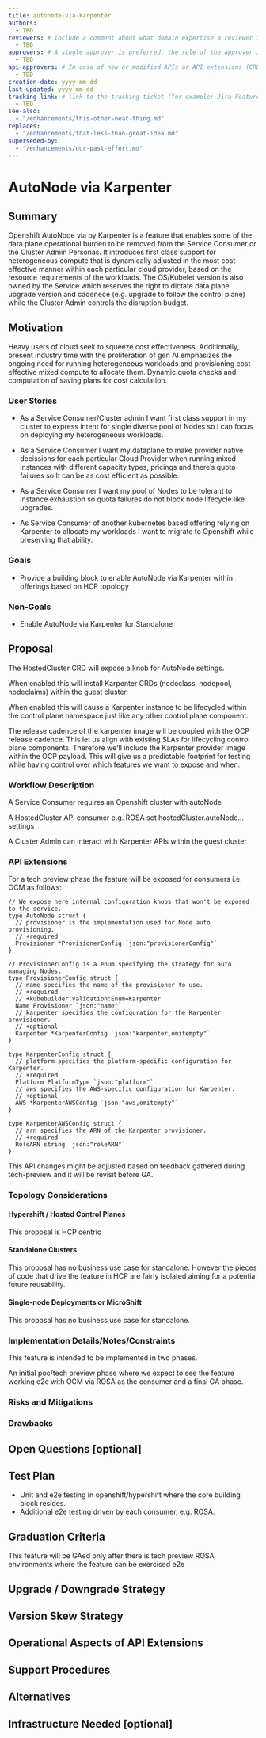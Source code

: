 ```yaml
---
title: autonode-via-karpenter
authors:
  - TBD
reviewers: # Include a comment about what domain expertise a reviewer is expected to bring and what area of the enhancement you expect them to focus on. For example: - "@networkguru, for networking aspects, please look at IP bootstrapping aspect"
  - TBD
approvers: # A single approver is preferred, the role of the approver is to raise important questions, help ensure the enhancement receives reviews from all applicable areas/SMEs, and determine when consensus is achieved such that the EP can move forward to implementation.  Having multiple approvers makes it difficult to determine who is responsible for the actual approval.
  - TBD
api-approvers: # In case of new or modified APIs or API extensions (CRDs, aggregated apiservers, webhooks, finalizers). If there is no API change, use "None"
  - TBD
creation-date: yyyy-mm-dd
last-updated: yyyy-mm-dd
tracking-link: # link to the tracking ticket (for example: Jira Feature or Epic ticket) that corresponds to this enhancement
  - TBD
see-also:
  - "/enhancements/this-other-neat-thing.md"
replaces:
  - "/enhancements/that-less-than-great-idea.md"
superseded-by:
  - "/enhancements/our-past-effort.md"
---
```


# AutoNode via Karpenter

## Summary

Openshift AutoNode via by Karpenter is a feature that enables some of the data plane operational burden to be removed from the Service Consumer or the Cluster Admin Personas. It introduces first class support for heterogeneous compute that is dynamically adjusted in the most cost-effective manner within each particular cloud provider, based on the resource requirements of the workloads. The OS/Kubelet version is also owned by the Service which reserves the right to dictate data plane upgrade version and cadenece (e.g. upgrade to follow the control plane) while the Cluster Admin controls the disruption budget.


## Motivation

Heavy users of cloud seek to squeeze cost effectiveness. Additionally, present industry time with the proliferation of gen AI emphasizes the ongoing need for running heterogeneous workloads and provisioning cost effective mixed compute to allocate them.
Dynamic quota checks and computation of saving plans for cost calculation.

### User Stories

- As a Service Consumer/Cluster admin I want first class support in my cluster to express intent for single diverse pool of Nodes so I can focus on deploying my heterogeneous workloads.

- As a Service Consumer I want my dataplane to make provider native decissions for each particular Cloud Provider when running mixed instances with different capacity types, pricings and there’s quota failures so It can be as cost efficient as possible.

- As a Service Consumer I want my pool of Nodes to be tolerant to instance exhaustion so quota failures do not block node lifecycle like upgrades.

- As Service Consumer of another kubernetes based offering relying on Karpenter to allocate my workloads I want to migrate to Openshift while preserving that ability.


### Goals

- Provide a building block to enable AutoNode via Karpenter within offerings based on HCP topology

### Non-Goals

- Enable AutoNode via Karpenter for Standalone

## Proposal

The HostedCluster CRD will expose a knob for AutoNode settings.

When enabled this will install Karpenter CRDs (nodeclass, nodepool, nodeclaims) within the guest cluster.

When enabled this will cause a Karpenter instance to be lifecycled within the control plane namespace just like any other 
control plane component.

The release cadence of the karpenter image will be coupled with the OCP release cadence.
This let us align with existing SLAs for lifecycling control plane components.
Therefore we'll include the Karpenter provider image within the OCP payload. This will give us a predictable footprint for testing while having control over which features we want to expose and when.


### Workflow Description

A Service Consumer requires an Openshift cluster with autoNode

A HostedCluster API consumer e.g. ROSA set hostedCluster.autoNode... settings

A Cluster Admin can interact with Karpenter APIs within the guest cluster


### API Extensions

For a tech preview phase the feature will be exposed for consumers i.e. OCM as follows:

```
// We expose here internal configuration knobs that won't be exposed to the service.
type AutoNode struct {
  // provisioner is the implementation used for Node auto provisioning.
  // +required
  Provisioner *ProvisionerConfig `json:"provisionerConfig"`
}

// ProvisionerConfig is a enum specifying the strategy for auto managing Nodes.
type ProvisionerConfig struct {
  // name specifies the name of the provisioner to use.
  // +required
  // +kubebuilder:validation:Enum=Karpenter
  Name Provisioner `json:"name"`
  // karpenter specifies the configuration for the Karpenter provisioner.
  // +optional
  Karpenter *KarpenterConfig `json:"karpenter,omitempty"`
}

type KarpenterConfig struct {
  // platform specifies the platform-specific configuration for Karpenter.
  // +required
  Platform PlatformType `json:"platform"`
  // aws specifies the AWS-specific configuration for Karpenter.
  // +optional
  AWS *KarpenterAWSConfig `json:"aws,omitempty"`
}

type KarpenterAWSConfig struct {
  // arn specifies the ARN of the Karpenter provisioner.
  // +required
  RoleARN string `json:"roleARN"`
}
```

This API changes might be adjusted based on feedback gathered during tech-preview and it will be revisit before GA.

### Topology Considerations

#### Hypershift / Hosted Control Planes

This proposal is HCP centric

#### Standalone Clusters

This proposal has no business use case for standalone. However the pieces of code that drive the feature in HCP are fairly isolated aiming for a potential future reusability.

#### Single-node Deployments or MicroShift

This proposal has no business use case for standalone.

### Implementation Details/Notes/Constraints

This feature is intended to be implemented in two phases.

An initial poc/tech preview phase where we expect to see the feature working e2e with OCM via ROSA as the consumer and a final GA phase.


### Risks and Mitigations


### Drawbacks


## Open Questions [optional]

## Test Plan

- Unit and e2e testing in openshift/hypershift where the core building block resides.
- Additional e2e testing driven by each consumer, e.g. ROSA.

## Graduation Criteria

This feature will be GAed only after there is tech preview ROSA environments where the feature can be exercised e2e

## Upgrade / Downgrade Strategy


## Version Skew Strategy


## Operational Aspects of API Extensions


## Support Procedures


## Alternatives


## Infrastructure Needed [optional]

